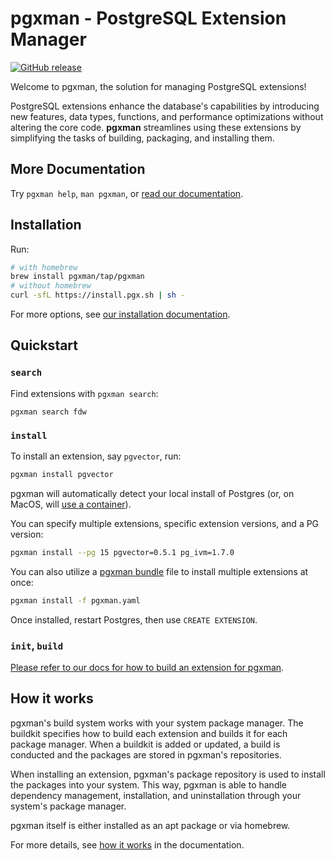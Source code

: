 # pgxman - PostgreSQL Extension Manager

[![GitHub release](https://img.shields.io/github/release/pgxman/pgxman.svg)](https://github.com/pgxman/pgxman/releases)

Welcome to pgxman, the solution for managing PostgreSQL extensions!

PostgreSQL extensions enhance the database's capabilities by introducing new
features, data types, functions, and performance optimizations without altering
the core code. **pgxman** streamlines using these extensions by simplifying the
tasks of building, packaging, and installing them.

## More Documentation

Try `pgxman help`, `man pgxman`, or [read our documentation](https://docs.pgxman.com).

## Installation

Run:

```sh
# with homebrew
brew install pgxman/tap/pgxman
# without homebrew
curl -sfL https://install.pgx.sh | sh -
```

For more options, see [our installation documentation](https://docs.pgxman.com/installing_pgxman).

## Quickstart

### `search`

Find extensions with `pgxman search`:

```console
pgxman search fdw
```

### `install`

To install an extension, say `pgvector`, run:

```sh
pgxman install pgvector
```

pgxman will automatically detect your local install of Postgres (or, on MacOS, will [use a container](https://docs.pgxman.com/container)).

You can specify multiple extensions, specific extension versions, and a PG version:

```sh
pgxman install --pg 15 pgvector=0.5.1 pg_ivm=1.7.0
```

You can also utilize a [pgxman bundle](https://docs.pgxman.com/spec/bundle) file to install multiple extensions at once:

```sh
pgxman install -f pgxman.yaml
```

Once installed, restart Postgres, then use `CREATE EXTENSION`.


### `init`, `build`

[Please refer to our docs for how to build an extension for pgxman](https://docs.pgxman.com/building_an_extension).

## How it works

pgxman's build system works with your system package manager. The buildkit
specifies how to build each extension and builds it for each package manager.
When a buildkit is added or updated, a build is conducted and the packages are
stored in pgxman's repositories.

When installing an extension, pgxman's package repository is used to install
the packages into your system. This way, pgxman is able to handle dependency
management, installation, and uninstallation through your system's package
manager.

pgxman itself is either installed as an apt package or via homebrew.

For more details, see [how it works](https://docs.pgxman.com/how_it_works) in the
documentation.
